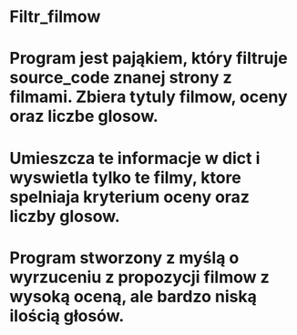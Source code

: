 # Filtr_filmow
# Program jest pająkiem, który filtruje source_code znanej strony z filmami. Zbiera tytuly filmow, oceny oraz liczbe glosow.
# Umieszcza te informacje w dict i wyswietla tylko te filmy, ktore spelniaja kryterium oceny oraz liczby glosow.
# Program stworzony z myślą o wyrzuceniu z propozycji filmow z wysoką oceną, ale bardzo niską ilością głosów.
